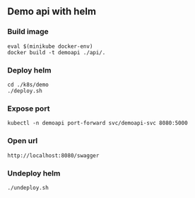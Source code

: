 ## Demo api with helm

### Build image
    eval $(minikube docker-env)
    docker build -t demoapi ./api/.

### Deploy helm
    cd ./k8s/demo
    ./deploy.sh

### Expose port
    kubectl -n demoapi port-forward svc/demoapi-svc 8080:5000

### Open url
    http://localhost:8080/swagger

### Undeploy helm
    ./undeploy.sh